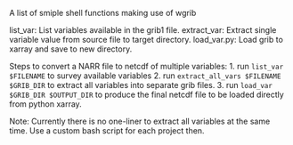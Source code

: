 A list of smiple shell functions making use of wgrib

list_var: List  variables available in the grib1 file. 
extract_var: Extract single variable value from source file to target directory. 
load_var.py: Load grib to xarray and save to new directory. 

Steps to convert a NARR file to netcdf of multiple variables:
	1. run `list_var $FILENAME` to survey available variables
	2. run `extract_all_vars $FILENAME $GRIB_DIR` to extract all variables into
		 separate grib files. 
	3. run `load_var $GRIB_DIR $OUTPUT_DIR` to produce the final netcdf file to
		 be loaded directly from python xarray.  

Note: 
Currently there is no one-liner to extract all variables at the same time. Use
a custom bash script for each project then. 
